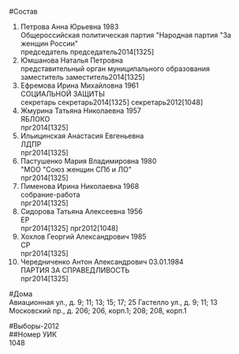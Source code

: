 #Состав  
1. Петрова Анна Юрьевна 1983  
    Общероссийская политическая партия "Народная партия "За женщин России"  
    председатель председатель2014[1325]  
2. Юмшанова Наталья Петровна  
    представительный орган муниципального образования  
    заместитель заместитель2014[1325]  
3. Ефремова Ирина Михайловна 1961  
    СОЦИАЛЬНОЙ ЗАЩИТЫ  
    секретарь секретарь2014[1325] секретарь2012[1048]  
4. Жмурина Татьяна Николаевна 1957  
    ЯБЛОКО  
    прг2014[1325]  
5. Ильицинская Анастасия Евгеньевна  
    ЛДПР  
    прг2014[1325]  
6. Пастушенко Мария Владимировна 1980  
    "МОО "Союз женщин СПб и ЛО"  
    прг2014[1325]  
7. Пименова Ирина Николаевна 1968  
    собрание-работа  
    прг2014[1325]  
8. Сидорова Татьяна Алексеевна 1956  
    ЕР  
    прг2014[1325] прг2012[1048]  
9. Хохлов Георгий Александрович 1985  
    СР  
    прг2014[1325]  
10. Чередниченко Антон Александрович 03.01.1984  
    ПАРТИЯ ЗА СПРАВЕДЛИВОСТЬ  
    прг2014[1325]  
  
#Дома  
Авиационная ул., д. 9; 11; 13; 15; 17; 25 Гастелло ул., д. 9; 11; 13 Московский пр., д. 206; 206, корп.1; 208; 208, корп.1  
  
#Выборы-2012  
##Номер УИК  
1048  
